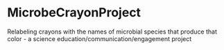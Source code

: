 # MicrobeCrayonProject
Relabeling crayons with the names of microbial species that produce that color - a science education/communication/engagement project
